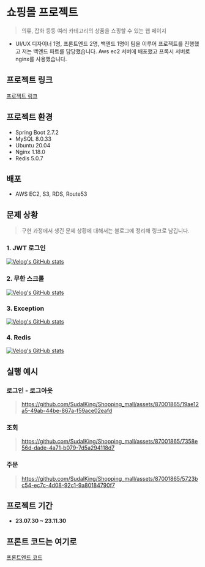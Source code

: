 # 쇼핑몰 프로젝트 
> 의류, 잡화 등등 여러 카테고리의 상품을 쇼핑할 수 있는 웹 페이지
 * UI/UX 디자이너 1명, 프론트엔드 2명, 백엔드 1명이 팀을 이루어 프로젝트를 진행했고 저는 백엔드 파트를 담당했습니다. Aws ec2 서버에 배포했고 프록시 서버로 nginx를 사용했습니다.

## 프로젝트 링크
  [프로젝트 링크](https://orday.vercel.app/)

## 프로젝트 환경
  * Spring Boot 2.7.2
  * MySQL 8.0.33
  * Ubuntu 20.04
  * Nginx 1.18.0
  * Redis 5.0.7

## 배포
  * AWS EC2, S3, RDS, Route53

## 문제 상황
> 구현 과정에서 생긴 문제 상황에 대해서는 블로그에 정리해 링크로 남깁니다.

### 1. JWT 로그인
 [![Velog's GitHub stats](https://velog-readme-stats.vercel.app/api?name=ss412&slug=Spring-Security-JWT-로그인)](https://velog.io/@ss412/Spring-Security-JWT-%EB%A1%9C%EA%B7%B8%EC%9D%B8)


### 2. 무한 스크롤
 [![Velog's GitHub stats](https://velog-readme-stats.vercel.app/api?name=ss412&slug=무한-스크롤)](https://velog.io/@ss412/%EB%AC%B4%ED%95%9C-%EC%8A%A4%ED%81%AC%EB%A1%A4)


### 3. Exception
 [![Velog's GitHub stats](https://velog-readme-stats.vercel.app/api?name=ss412&slug=Exception)](https://velog.io/@ss412/Exception)
 

### 4. Redis
 [![Velog's GitHub stats](https://velog-readme-stats.vercel.app/api?name=ss412&slug=Redis-도입)](https://velog.io/@ss412/Redis-%EB%8F%84%EC%9E%85)
 

## 실행 예시

### 로그인 - 로그아웃

 > https://github.com/SudalKing/Shopping_mall/assets/87001865/19ae12a5-49ab-44be-867a-f59ace02eafd


### 조회

 > https://github.com/SudalKing/Shopping_mall/assets/87001865/7358e56d-dade-4a71-b079-7d5a294118d7


### 주문

 > https://github.com/SudalKing/Shopping_mall/assets/87001865/5723bc54-ec7c-4d08-92c1-9a80184790f7


## 프로젝트 기간
* __23.07.30 ~ 23.11.30__

## 프론트 코드는 여기로
 
 [프론트엔드 코드](https://github.com/imdaxsz/orday-front-end)
